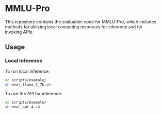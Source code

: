 # MMLU-Pro

This repository contains the evaluation code for MMLU-Pro, which includes methods for utilizing local computing resources for inference and for invoking APIs.

## Usage

### Local Inference

To run local inference:

```bash
cd scripts/example/
sh eval_llama_2_7b.sh
```

To use the API for inference:

```bash
cd scripts/example/
sh eval_gpt_4.sh
```

